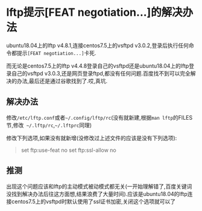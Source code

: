 # lftp提示[FEAT negotiation...]的解决办法



ubuntu18.04上的lftp v4.8.1,连接centos7.5上的vsftpd v3.0.2,登录后执行任何命令都提示`[FEAT negotiation...]`卡死.

而无论是centos7.5上的lftp v4.4.8登录自己的vsftpd还是ubuntu18.04上的lftp登录自己的vsftpd v3.0.3,还是网页登录ftpd,都没有任何问题.百度找不到可以完全解决的办法,最后还是通过谷歌找到了.哎,真坑.

## 解决办法

修改`/etc/lftp.conf`或者`~/.config/lftp/rc`(没有就新建,根据`man lftp`的FILES节,修改` ~/.lftp/rc`,`~/.lftprc`同理)

修改下列选项,如果没有就新增(没修改过上述文件的应该是没有下列选项):

> set ftp:use-feat no                                                                                                 set ftp:ssl-allow no

## 推测

出现这个问题应该和lftp的主动模式被动模式都无关(一开始理解错了,百度关键词没找到解决办法后往这方面想,结果浪费了大量时间).应该是ubuntu18.04的lftp连接centos7.5上的vsftpd时默认使用了ssl证书加密,关闭这个选项就可以了